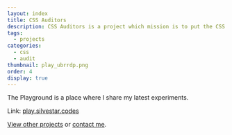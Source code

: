```yaml
---
layout: index
title: CSS Auditors
description: CSS Auditors is a project which mission is to put the CSS under the spotlight and educate developers about its importance.
tags:
  - projects
categories:
  - css
  - audit
thumbnail: play_ubrrdp.png
order: 4
display: true
---
```


The Playground is a place where I share my latest experiments.

Link: [play.silvestar.codes](//play.silvestar.codes)

[View other projects](/side-projects/) or [contact me](/contact/).
